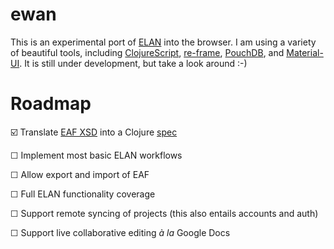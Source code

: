 # ewan

This is an experimental port of [ELAN](https://tla.mpi.nl/tools/tla-tools/elan/) into the browser. I am using a variety of beautiful tools, including [ClojureScript](https://clojurescript.org/),  [re-frame](https://github.com/Day8/re-frame), [PouchDB](https://pouchdb.com/), and [Material-UI](http://www.material-ui.com/). It is still under development, but take a look around :-)

# Roadmap

☑️ Translate [EAF XSD](http://www.mpi.nl/tools/elan/EAFv3.0.xsd) into a Clojure [spec](https://clojure.org/guides/spec)

☐ Implement most basic ELAN workflows

☐ Allow export and import of EAF

☐ Full ELAN functionality coverage

☐ Support remote syncing of projects (this also entails accounts and auth)

☐ Support live collaborative editing *à la* Google Docs
